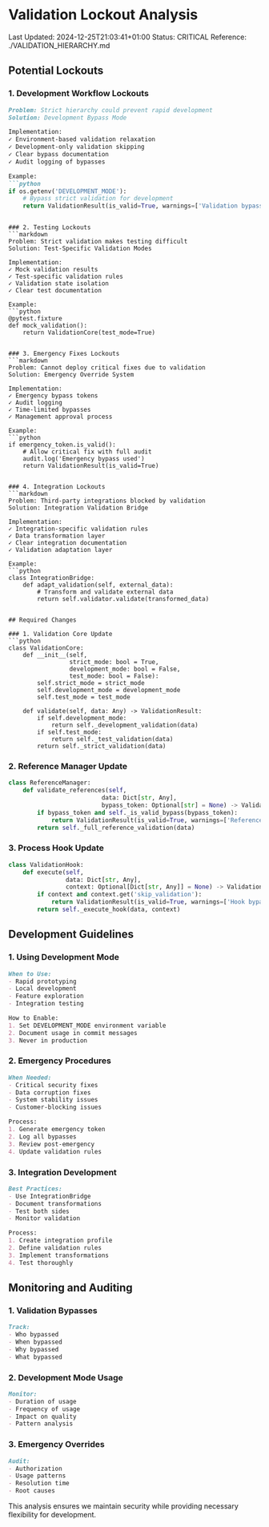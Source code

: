 # Validation Lockout Analysis
Last Updated: 2024-12-25T21:03:41+01:00
Status: CRITICAL
Reference: ./VALIDATION_HIERARCHY.md

## Potential Lockouts

### 1. Development Workflow Lockouts
```markdown
Problem: Strict hierarchy could prevent rapid development
Solution: Development Bypass Mode

Implementation:
✓ Environment-based validation relaxation
✓ Development-only validation skipping
✓ Clear bypass documentation
✓ Audit logging of bypasses

Example:
```python
if os.getenv('DEVELOPMENT_MODE'):
    # Bypass strict validation for development
    return ValidationResult(is_valid=True, warnings=['Validation bypassed'])
```
```

### 2. Testing Lockouts
```markdown
Problem: Strict validation makes testing difficult
Solution: Test-Specific Validation Modes

Implementation:
✓ Mock validation results
✓ Test-specific validation rules
✓ Validation state isolation
✓ Clear test documentation

Example:
```python
@pytest.fixture
def mock_validation():
    return ValidationCore(test_mode=True)
```
```

### 3. Emergency Fixes Lockouts
```markdown
Problem: Cannot deploy critical fixes due to validation
Solution: Emergency Override System

Implementation:
✓ Emergency bypass tokens
✓ Audit logging
✓ Time-limited bypasses
✓ Management approval process

Example:
```python
if emergency_token.is_valid():
    # Allow critical fix with full audit
    audit.log('Emergency bypass used')
    return ValidationResult(is_valid=True)
```
```

### 4. Integration Lockouts
```markdown
Problem: Third-party integrations blocked by validation
Solution: Integration Validation Bridge

Implementation:
✓ Integration-specific validation rules
✓ Data transformation layer
✓ Clear integration documentation
✓ Validation adaptation layer

Example:
```python
class IntegrationBridge:
    def adapt_validation(self, external_data):
        # Transform and validate external data
        return self.validator.validate(transformed_data)
```
```

## Required Changes

### 1. Validation Core Update
```python
class ValidationCore:
    def __init__(self, 
                 strict_mode: bool = True,
                 development_mode: bool = False,
                 test_mode: bool = False):
        self.strict_mode = strict_mode
        self.development_mode = development_mode
        self.test_mode = test_mode

    def validate(self, data: Any) -> ValidationResult:
        if self.development_mode:
            return self._development_validation(data)
        if self.test_mode:
            return self._test_validation(data)
        return self._strict_validation(data)
```

### 2. Reference Manager Update
```python
class ReferenceManager:
    def validate_references(self, 
                          data: Dict[str, Any],
                          bypass_token: Optional[str] = None) -> ValidationResult:
        if bypass_token and self._is_valid_bypass(bypass_token):
            return ValidationResult(is_valid=True, warnings=['Reference check bypassed'])
        return self._full_reference_validation(data)
```

### 3. Process Hook Update
```python
class ValidationHook:
    def execute(self,
                data: Dict[str, Any],
                context: Optional[Dict[str, Any]] = None) -> ValidationResult:
        if context and context.get('skip_validation'):
            return ValidationResult(is_valid=True, warnings=['Hook bypassed'])
        return self._execute_hook(data, context)
```

## Development Guidelines

### 1. Using Development Mode
```markdown
When to Use:
- Rapid prototyping
- Local development
- Feature exploration
- Integration testing

How to Enable:
1. Set DEVELOPMENT_MODE environment variable
2. Document usage in commit messages
3. Never in production
```

### 2. Emergency Procedures
```markdown
When Needed:
- Critical security fixes
- Data corruption fixes
- System stability issues
- Customer-blocking issues

Process:
1. Generate emergency token
2. Log all bypasses
3. Review post-emergency
4. Update validation rules
```

### 3. Integration Development
```markdown
Best Practices:
- Use IntegrationBridge
- Document transformations
- Test both sides
- Monitor validation

Process:
1. Create integration profile
2. Define validation rules
3. Implement transformations
4. Test thoroughly
```

## Monitoring and Auditing

### 1. Validation Bypasses
```markdown
Track:
- Who bypassed
- When bypassed
- Why bypassed
- What bypassed
```

### 2. Development Mode Usage
```markdown
Monitor:
- Duration of usage
- Frequency of usage
- Impact on quality
- Pattern analysis
```

### 3. Emergency Overrides
```markdown
Audit:
- Authorization
- Usage patterns
- Resolution time
- Root causes
```

This analysis ensures we maintain security while providing necessary flexibility for development.
